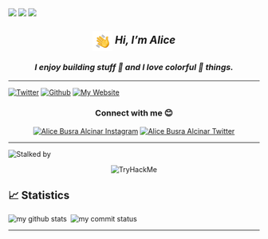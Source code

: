 <a href="https://busralcinar.github.io/" target="blank">
<img align="center" src="https://img.icons8.com/nolan/64/darth-vader.png"/></a>
<a href="https://busralcinar.github.io/" target="blank">
<img align="center" src="https://img.icons8.com/nolan/64/r2-d2.png"/></a>
<a href="https://busralcinar.github.io/" target="blank">
<img align="center" src="https://img.icons8.com/nolan/64/mando.png"/></a>
<h2 align="center"><i><img alt="hen with a car" src="./assets/hand.gif" width='40' align="center"/> Hi, I’m Alice </i></h2> 
<i><h3 align="center"> I enjoy building stuff 🦄 and I love colorful 🎨 things. <br> </h3> </i> 
<hr/> 

[![Twitter](https://badgen.net/twitter/follow/busralcinar)](https://twitter.com/busralcinar)
[![Github](https://img.shields.io/github/followers/busralcinar?label=Follow&style=social)](https://github.com/busralcinar)
[![My Website](https://img.shields.io/badge/My-Website-green?style=flat&logo=google-chrome)](https://busralcinar.github.io/)

<h3 align="center">Connect with me 😊</h3>
<p align="center">
<a href="https://www.instagram.com/jpkokeshi/" target="blank">
<img align="center" src="https://img.icons8.com/doodle/48/000000/instagram-new.png" width="28px" alt="Alice Busra Alcinar Instagram"/></a>
<a href="https://twitter.com/busralcinar" target="blank">
<img align="center" src="https://img.icons8.com/doodle/48/000000/twitter--v1.png" width="40px" alt="Alice Busra Alcinar Twitter"/></a>
</p>
<hr/> 

![Stalked by](https://komarev.com/ghpvc/?username=DarkStark9000&color=6c5eff)

<p align="center">
<img src="https://tryhackme-badges.s3.amazonaws.com/busralcinar.png" alt="TryHackMe">
</p>

## 📈 Statistics

<p align="left">
<img src="https://github-readme-stats.vercel.app/api?username=busralcinar&count_private=true&show_icons=true&theme=ayu-mirage" alt="my github stats" width="49%"/>&nbsp;
<img src="https://github-readme-streak-stats.herokuapp.com/?user=busralcinar&theme=ayu-mirage" alt="my commit status" width="49%" /> </p>


---

